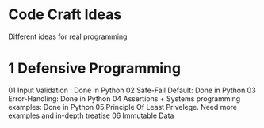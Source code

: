 # Code Craft Ideas
Different ideas for real programming

# 1 Defensive Programming

01 Input Validation : Done in Python
02 Safe-Fail Default: Done in Python 
03 Error-Handling: Done in Python
04 Assertions + Systems programming examples: Done in Python
05 Principle Of Least Privelege. Need more examples and in-depth treatise
06 Immutable Data
